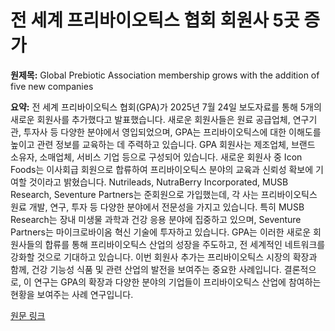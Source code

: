 # 전 세계 프리바이오틱스 협회 회원사 5곳 증가

**원제목:** Global Prebiotic Association membership grows with the addition of five new companies

**요약:** 전 세계 프리바이오틱스 협회(GPA)가 2025년 7월 24일 보도자료를 통해 5개의 새로운 회원사를 추가했다고 발표했습니다.  새로운 회원사들은 원료 공급업체, 연구기관, 투자사 등 다양한 분야에서 영입되었으며, GPA는 프리바이오틱스에 대한 이해도를 높이고 관련 정보를 교육하는 데 주력하고 있습니다.  GPA 회원사는 제조업체, 브랜드 소유자, 소매업체, 서비스 기업 등으로 구성되어 있습니다.  새로운 회원사 중 Icon Foods는 이사회급 회원으로 합류하여 프리바이오틱스 분야의 교육과 신뢰성 확보에 기여할 것이라고 밝혔습니다.  Nutrileads, NutraBerry Incorporated, MUSB Research, Seventure Partners는 준회원으로 가입했는데, 각 사는 프리바이오틱스 원료 개발, 연구, 투자 등 다양한 분야에서 전문성을 가지고 있습니다.  특히 MUSB Research는 장내 미생물 과학과 건강 응용 분야에 집중하고 있으며, Seventure Partners는 마이크로바이옴 혁신 기술에 투자하고 있습니다.  GPA는 이러한 새로운 회원사들의 합류를 통해 프리바이오틱스 산업의 성장을 주도하고, 전 세계적인 네트워크를 강화할 것으로 기대하고 있습니다.  이번 회원사 추가는 프리바이오틱스 시장의 확장과 함께, 건강 기능성 식품 및 관련 산업의 발전을 보여주는 중요한 사례입니다.  결론적으로, 이 연구는 GPA의 확장과 다양한 분야의 기업들이 프리바이오틱스 산업에 참여하는 현황을 보여주는 사례 연구입니다.

[원문 링크](https://www.nutritionaloutlook.com/view/global-prebiotic-association-membership-grows-with-the-addition-of-five-new-companies)
